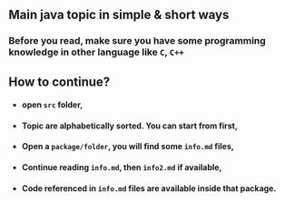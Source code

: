 
## Main java topic in simple & short ways

### Before you read, make sure you have some programming knowledge in other language like `C`, `C++`

## How to continue?
- #### open `src` folder,
- #### Topic are alphabetically sorted. You can start from first,
- #### Open a `package/folder`, you will find some `info.md` files,
- #### Continue reading `info.md`, then `info2.md` if available,
- #### Code referenced in `info.md` files are available inside that package.
